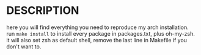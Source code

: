 # DESCRIPTION

here you will find everything you need to reproduce my arch installation. \
run `make install` to install every package in packages.txt, plus oh-my-zsh. \
it will also set zsh as default shell, remove the last line in Makefile if you don't want to.
